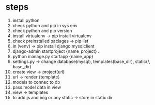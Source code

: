 # steps
1. install python
2. check python and pip in sys env
3. check python and pip version
4. install virtualenv -> pip install virtualenv
5. check preinstalled paclages -> pip list
6. in (venv) -> pip install django mysqlclient
7. django-admin startproject {name_project} .
8. python manage.py startapp {name_app}
9. settings.py -> change database(mysql), templates(base_dir), static(/, base_dir)
10. create view -> project(url)
11. url -> render {template}
12. models to connec to db
13. pass model data in view
14. view -> templates
15. to add js and img or any static -> store in static dir